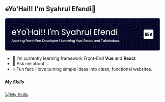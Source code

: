 ## eYo'Hai!! I'm Syahrul Efendi👋

![syahrul efendi](./asset/bg1.png)

<!--
**syhrlf-e/syhrlf-e** is a ✨ _special_ ✨ repository because its `README.md` (this file) appears on your GitHub profile.

Here are some ideas to get you started:

- 🔭 I’m currently working on ...
- 🌱 I’m currently learning ...
- 👯 I’m looking to collaborate on ...
- 🤔 I’m looking for help with ...
- 💬 Ask me about ...
- 📫 How to reach me: ...
- 😄 Pronouns: ...
- ⚡ Fun fact: ...
-->

- 🌱 I’m currently learning framework Front-End **Vue** and **React**
- 💬 Ask me about ...
- ⚡ Fun fact: I love turning simple ideas into clean, functional websites.

##### My Skills

[![My Skills](https://skillicons.dev/icons?i=html,css,js,tailwind,vue&theme=dark)](https://skillicons.dev)
